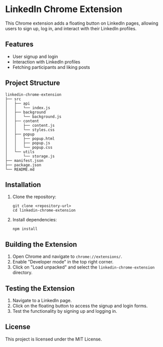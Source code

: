 # LinkedIn Chrome Extension

This Chrome extension adds a floating button on LinkedIn pages, allowing users to sign up, log in, and interact with their LinkedIn profiles.

## Features

- User signup and login
- Interaction with LinkedIn profiles
- Fetching participants and liking posts

## Project Structure

```
linkedin-chrome-extension
├── src
│   ├── api
│   │   └── index.js
│   ├── background
│   │   └── background.js
│   ├── content
│   │   ├── content.js
│   │   └── styles.css
│   ├── popup
│   │   ├── popup.html
│   │   ├── popup.js
│   │   └── popup.css
│   └── utils
│       └── storage.js
├── manifest.json
├── package.json
└── README.md
```

## Installation

1. Clone the repository:
   ```
   git clone <repository-url>
   cd linkedin-chrome-extension
   ```

2. Install dependencies:
   ```
   npm install
   ```

## Building the Extension

1. Open Chrome and navigate to `chrome://extensions/`.
2. Enable "Developer mode" in the top right corner.
3. Click on "Load unpacked" and select the `linkedin-chrome-extension` directory.

## Testing the Extension

1. Navigate to a LinkedIn page.
2. Click on the floating button to access the signup and login forms.
3. Test the functionality by signing up and logging in.

## License

This project is licensed under the MIT License.